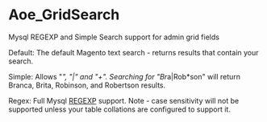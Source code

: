 Aoe_GridSearch
==============

Mysql REGEXP and Simple Search support for admin grid fields

Default: The default Magento text search - returns results that contain your search.

Simple:  Allows "*", "|" and "+". Searching for "Br*a|Rob*son" will return Branca, Brita, Robinson, and Robertson results.

Regex:   Full Mysql <a href="http://dev.mysql.com/doc/refman/5.0/en/regexp.html#operator_regexp">REGEXP</a> support.
         Note - case sensitivity will not be supported unless your table collations are configured to support it.
